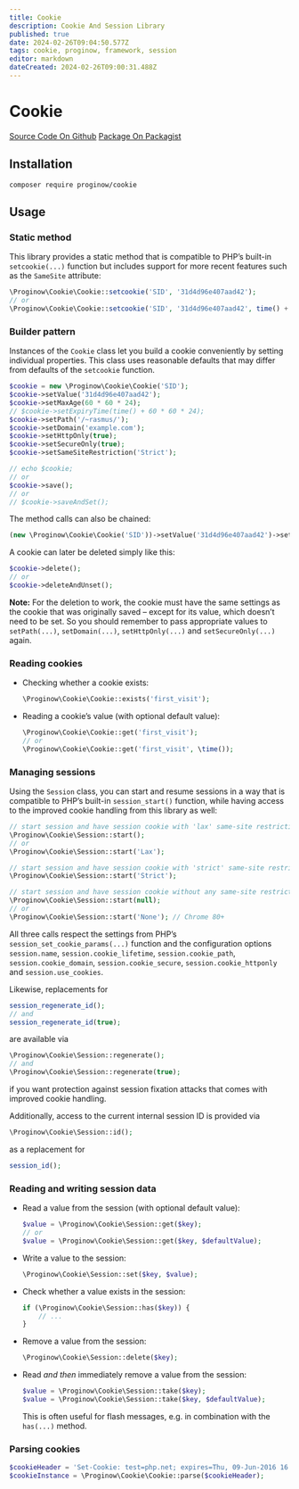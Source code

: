 ```yaml
---
title: Cookie
description: Cookie And Session Library
published: true
date: 2024-02-26T09:04:50.577Z
tags: cookie, proginow, framework, session
editor: markdown
dateCreated: 2024-02-26T09:00:31.488Z
---
```


# Cookie
[Source Code On Github](https://github.com/proginow/cookie/)
[Package On Packagist](https://packagist.org/packages/proginow/cookie/)
## Installation
```
composer require proginow/cookie
```
## Usage

### Static method

This library provides a static method that is compatible to PHP’s built-in `setcookie(...)` function but includes support for more recent features such as the `SameSite` attribute:

```php
\Proginow\Cookie\Cookie::setcookie('SID', '31d4d96e407aad42');
// or
\Proginow\Cookie\Cookie::setcookie('SID', '31d4d96e407aad42', time() + 3600, '/~rasmus/', 'example.com', true, true, 'Lax');
```

### Builder pattern

Instances of the `Cookie` class let you build a cookie conveniently by setting individual properties. This class uses reasonable defaults that may differ from defaults of the `setcookie` function.

```php
$cookie = new \Proginow\Cookie\Cookie('SID');
$cookie->setValue('31d4d96e407aad42');
$cookie->setMaxAge(60 * 60 * 24);
// $cookie->setExpiryTime(time() + 60 * 60 * 24);
$cookie->setPath('/~rasmus/');
$cookie->setDomain('example.com');
$cookie->setHttpOnly(true);
$cookie->setSecureOnly(true);
$cookie->setSameSiteRestriction('Strict');

// echo $cookie;
// or
$cookie->save();
// or
// $cookie->saveAndSet();
```

The method calls can also be chained:

```php
(new \Proginow\Cookie\Cookie('SID'))->setValue('31d4d96e407aad42')->setMaxAge(60 * 60 * 24)->setSameSiteRestriction('None')->save();
```

A cookie can later be deleted simply like this:

```php
$cookie->delete();
// or
$cookie->deleteAndUnset();
```

**Note:** For the deletion to work, the cookie must have the same settings as the cookie that was originally saved – except for its value, which doesn’t need to be set. So you should remember to pass appropriate values to `setPath(...)`, `setDomain(...)`, `setHttpOnly(...)` and `setSecureOnly(...)` again.

### Reading cookies

 * Checking whether a cookie exists:

   ```php
   \Proginow\Cookie\Cookie::exists('first_visit');
   ```

 * Reading a cookie’s value (with optional default value):

   ```php
   \Proginow\Cookie\Cookie::get('first_visit');
   // or
   \Proginow\Cookie\Cookie::get('first_visit', \time());
   ```

### Managing sessions

Using the `Session` class, you can start and resume sessions in a way that is compatible to PHP’s built-in `session_start()` function, while having access to the improved cookie handling from this library as well:

```php
// start session and have session cookie with 'lax' same-site restriction
\Proginow\Cookie\Session::start();
// or
\Proginow\Cookie\Session::start('Lax');

// start session and have session cookie with 'strict' same-site restriction
\Proginow\Cookie\Session::start('Strict');

// start session and have session cookie without any same-site restriction
\Proginow\Cookie\Session::start(null);
// or
\Proginow\Cookie\Session::start('None'); // Chrome 80+
```

All three calls respect the settings from PHP’s `session_set_cookie_params(...)` function and the configuration options `session.name`, `session.cookie_lifetime`, `session.cookie_path`, `session.cookie_domain`, `session.cookie_secure`, `session.cookie_httponly` and `session.use_cookies`.

Likewise, replacements for

```php
session_regenerate_id();
// and
session_regenerate_id(true);
```

are available via

```php
\Proginow\Cookie\Session::regenerate();
// and
\Proginow\Cookie\Session::regenerate(true);
```

if you want protection against session fixation attacks that comes with improved cookie handling.

Additionally, access to the current internal session ID is provided via

```php
\Proginow\Cookie\Session::id();
```

as a replacement for

```php
session_id();
```

### Reading and writing session data

 * Read a value from the session (with optional default value):

   ```php
   $value = \Proginow\Cookie\Session::get($key);
   // or
   $value = \Proginow\Cookie\Session::get($key, $defaultValue);
   ```

 * Write a value to the session:

   ```php
   \Proginow\Cookie\Session::set($key, $value);
   ```

 * Check whether a value exists in the session:

   ```php
   if (\Proginow\Cookie\Session::has($key)) {
       // ...
   }
   ```

 * Remove a value from the session:

   ```php
   \Proginow\Cookie\Session::delete($key);
   ```

 * Read *and then* immediately remove a value from the session:

   ```php
   $value = \Proginow\Cookie\Session::take($key);
   $value = \Proginow\Cookie\Session::take($key, $defaultValue);
   ```

   This is often useful for flash messages, e.g. in combination with the `has(...)` method.

### Parsing cookies

```php
$cookieHeader = 'Set-Cookie: test=php.net; expires=Thu, 09-Jun-2016 16:30:32 GMT; Max-Age=3600; path=/~rasmus/; secure';
$cookieInstance = \Proginow\Cookie\Cookie::parse($cookieHeader);
```
